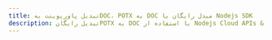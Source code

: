 ---title: تبدیل پاورپوینت بهDOC، POTX به DOC مبدل رایگان یا Nodejs SDKdescription: تبدیل رایگانPOTX به DOC با استفاده از Nodejs Cloud APIs & SDK. همچنین اسناد Microsoft PowerPoint را در Cloud ایجاد، ویرایش و رندر کنید.---